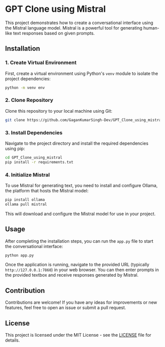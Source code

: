 # GPT Clone using Mistral

This project demonstrates how to create a conversational interface using the Mistral language model. Mistral is a powerful tool for generating human-like text responses based on given prompts.

## Installation

### 1. Create Virtual Environment

First, create a virtual environment using Python's `venv` module to isolate the project dependencies:

```bash
python -m venv env
```

### 2. Clone Repository

Clone this repository to your local machine using Git:

```bash
git clone https://github.com/GaganKumarSingh-Dev/GPT_Clone_using_mistral.git
```

### 3. Install Dependencies

Navigate to the project directory and install the required dependencies using pip:

```bash
cd GPT_Clone_using_mistral
pip install -r requirements.txt
```

### 4. Initialize Mistral

To use Mistral for generating text, you need to install and configure Ollama, the platform that hosts the Mistral model:

```bash
pip install ollama
ollama pull mistral
```

This will download and configure the Mistral model for use in your project.

## Usage

After completing the installation steps, you can run the `app.py` file to start the conversational interface:

```bash
python app.py
```

Once the application is running, navigate to the provided URL (typically `http://127.0.0.1:7860`) in your web browser. You can then enter prompts in the provided textbox and receive responses generated by Mistral.

## Contribution

Contributions are welcome! If you have any ideas for improvements or new features, feel free to open an issue or submit a pull request.

## License

This project is licensed under the MIT License - see the [LICENSE](LICENSE) file for details.
